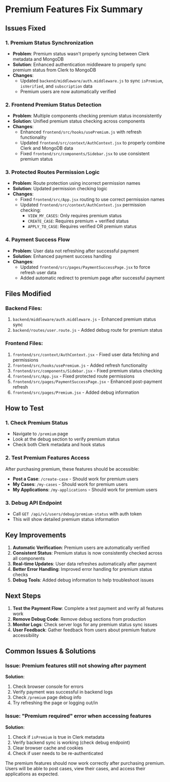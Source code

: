 # Premium Features Fix Summary

## Issues Fixed

### 1. **Premium Status Synchronization**
- **Problem**: Premium status wasn't properly syncing between Clerk metadata and MongoDB
- **Solution**: Enhanced authentication middleware to properly sync premium status from Clerk to MongoDB
- **Changes**: 
  - Updated `backend/middleware/auth.middleware.js` to sync `isPremium`, `isVerified`, and `subscription` data
  - Premium users are now automatically verified

### 2. **Frontend Premium Status Detection**
- **Problem**: Multiple components checking premium status inconsistently
- **Solution**: Unified premium status checking across components
- **Changes**:
  - Enhanced `frontend/src/hooks/usePremium.js` with refresh functionality
  - Updated `frontend/src/context/AuthContext.jsx` to properly combine Clerk and MongoDB data
  - Fixed `frontend/src/components/Sidebar.jsx` to use consistent premium status

### 3. **Protected Routes Permission Logic**
- **Problem**: Route protection using incorrect permission names
- **Solution**: Updated permission checking logic
- **Changes**:
  - Fixed `frontend/src/App.jsx` routing to use correct permission names
  - Updated `frontend/src/context/AuthContext.jsx` permission checking:
    - `VIEW_MY_CASES`: Only requires premium status
    - `CREATE_CASE`: Requires premium + verified status
    - `APPLY_TO_CASE`: Requires verified OR premium status

### 4. **Payment Success Flow**
- **Problem**: User data not refreshing after successful payment
- **Solution**: Enhanced payment success handling
- **Changes**:
  - Updated `frontend/src/pages/PaymentSuccessPage.jsx` to force refresh user data
  - Added automatic redirect to premium page after successful payment

## Files Modified

### Backend Files:
1. `backend/middleware/auth.middleware.js` - Enhanced premium status sync
2. `backend/routes/user.route.js` - Added debug route for premium status

### Frontend Files:
1. `frontend/src/context/AuthContext.jsx` - Fixed user data fetching and permissions
2. `frontend/src/hooks/usePremium.js` - Added refresh functionality
3. `frontend/src/components/Sidebar.jsx` - Fixed premium status checking
4. `frontend/src/App.jsx` - Fixed protected route permissions
5. `frontend/src/pages/PaymentSuccessPage.jsx` - Enhanced post-payment refresh
6. `frontend/src/pages/Premium.jsx` - Added debug information

## How to Test

### 1. Check Premium Status
- Navigate to `/premium` page
- Look at the debug section to verify premium status
- Check both Clerk metadata and hook status

### 2. Test Premium Features Access
After purchasing premium, these features should be accessible:
- **Post a Case**: `/create-case` - Should work for premium users
- **My Cases**: `/my-cases` - Should work for premium users  
- **My Applications**: `/my-applications` - Should work for premium users

### 3. Debug API Endpoint
- Call `GET /api/v1/users/debug/premium-status` with auth token
- This will show detailed premium status information

## Key Improvements

1. **Automatic Verification**: Premium users are automatically verified
2. **Consistent Status**: Premium status is now consistently checked across all components
3. **Real-time Updates**: User data refreshes automatically after payment
4. **Better Error Handling**: Improved error handling for premium status checks
5. **Debug Tools**: Added debug information to help troubleshoot issues

## Next Steps

1. **Test the Payment Flow**: Complete a test payment and verify all features work
2. **Remove Debug Code**: Remove debug sections from production
3. **Monitor Logs**: Check server logs for any premium status sync issues
4. **User Feedback**: Gather feedback from users about premium feature accessibility

## Common Issues & Solutions

### Issue: Premium features still not showing after payment
**Solution**: 
1. Check browser console for errors
2. Verify payment was successful in backend logs
3. Check `/premium` page debug info
4. Try refreshing the page or logging out/in

### Issue: "Premium required" error when accessing features
**Solution**:
1. Check if `isPremium` is true in Clerk metadata
2. Verify backend sync is working (check debug endpoint)
3. Clear browser cache and cookies
4. Check if user needs to be re-authenticated

The premium features should now work correctly after purchasing premium. Users will be able to post cases, view their cases, and access their applications as expected. 